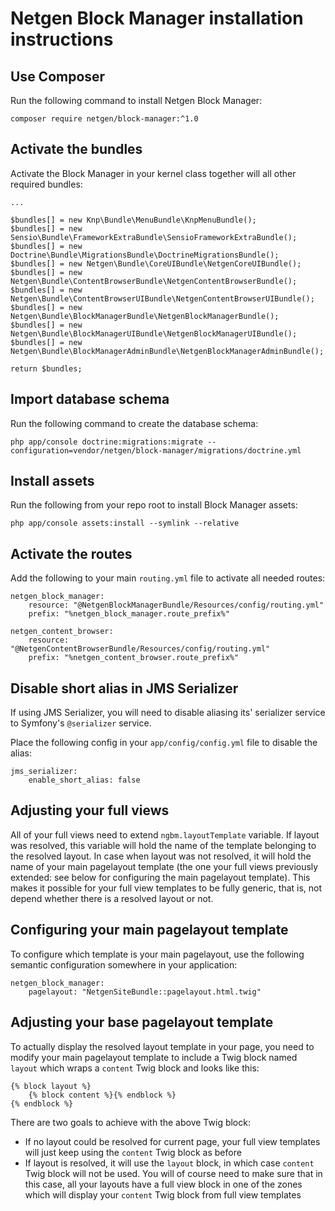 Netgen Block Manager installation instructions
==============================================

Use Composer
------------

Run the following command to install Netgen Block Manager:

```
composer require netgen/block-manager:^1.0
```

Activate the bundles
--------------------

Activate the Block Manager in your kernel class together will all other required bundles:

```
...

$bundles[] = new Knp\Bundle\MenuBundle\KnpMenuBundle();
$bundles[] = new Sensio\Bundle\FrameworkExtraBundle\SensioFrameworkExtraBundle();
$bundles[] = new Doctrine\Bundle\MigrationsBundle\DoctrineMigrationsBundle();
$bundles[] = new Netgen\Bundle\CoreUIBundle\NetgenCoreUIBundle();
$bundles[] = new Netgen\Bundle\ContentBrowserBundle\NetgenContentBrowserBundle();
$bundles[] = new Netgen\Bundle\ContentBrowserUIBundle\NetgenContentBrowserUIBundle();
$bundles[] = new Netgen\Bundle\BlockManagerBundle\NetgenBlockManagerBundle();
$bundles[] = new Netgen\Bundle\BlockManagerUIBundle\NetgenBlockManagerUIBundle();
$bundles[] = new Netgen\Bundle\BlockManagerAdminBundle\NetgenBlockManagerAdminBundle();

return $bundles;
```

Import database schema
----------------------

Run the following command to create the database schema:

```
php app/console doctrine:migrations:migrate --configuration=vendor/netgen/block-manager/migrations/doctrine.yml
```

Install assets
--------------

Run the following from your repo root to install Block Manager assets:

```
php app/console assets:install --symlink --relative
```

Activate the routes
-------------------

Add the following to your main `routing.yml` file to activate all needed routes:

```
netgen_block_manager:
    resource: "@NetgenBlockManagerBundle/Resources/config/routing.yml"
    prefix: "%netgen_block_manager.route_prefix%"

netgen_content_browser:
    resource: "@NetgenContentBrowserBundle/Resources/config/routing.yml"
    prefix: "%netgen_content_browser.route_prefix%"
```

Disable short alias in JMS Serializer
-------------------------------------

If using JMS Serializer, you will need to disable aliasing its' serializer service to Symfony's `@serializer` service.

Place the following config in your `app/config/config.yml` file to disable the alias:

```
jms_serializer:
    enable_short_alias: false
```

Adjusting your full views
-------------------------

All of your full views need to extend `ngbm.layoutTemplate` variable. If layout was resolved,
this variable will hold the name of the template belonging to the resolved layout. In case when
layout was not resolved, it will hold the name of your main pagelayout template (the one your
full views previously extended: see below for configuring the main pagelayout template). This
makes it possible for your full view templates to be fully generic, that is, not depend whether
there is a resolved layout or not.

Configuring your main pagelayout template
-----------------------------------------

To configure which template is your main pagelayout, use the following semantic configuration
somewhere in your application:

```
netgen_block_manager:
    pagelayout: "NetgenSiteBundle::pagelayout.html.twig"
```

Adjusting your base pagelayout template
---------------------------------------

To actually display the resolved layout template in your page, you need to modify your main pagelayout
template to include a Twig block named `layout` which wraps a `content` Twig block and looks like this:

```
{% block layout %}
    {% block content %}{% endblock %}
{% endblock %}
```

There are two goals to achieve with the above Twig block:

* If no layout could be resolved for current page, your full view templates will just keep using the `content`
  Twig block as before
* If layout is resolved, it will use the `layout` block, in which case `content` Twig block will not be used. You
  will of course need to make sure that in this case, all your layouts have a full view block in one of the zones
  which will display your `content` Twig block from full view templates
